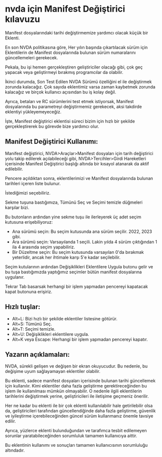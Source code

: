 # nvda için Manifest Değiştirici kılavuzu

Manifest dosyalarındaki tarihi değiştirmemize yardımcı olacak küçük bir Eklenti.  

En son NVDA politikasına göre, Her yılın başında çıkartılacak sürüm için Eklentilerin de Manifest dosyalarında bulunan sürüm numaralarını güncellemeleri gerekecek.  

Pekala, bu işi hemen gerçekleştiren geliştiriciler olacağı gibi, çok geç yapacak veya geliştirmeyi bırakmış programcılar da olabilir.  

İkinci durumda, Son Test Edilen NVDA Sürümü özelliğini el ile değiştirmek zorunda kalacağız. Çok sayıda eklentimiz varsa zaman kaybetmek zorunda kalacağız ve birçok kullanıcı açısından bu iş kolay değil.  

Ayrıca, betaları ve RC sürümlerini test etmek istiyorsak, Manifest dosyalarında bu parametreyi değiştirmemiz gerekecek, aksi takdirde eklentiyi yükleyemeyeceğiz.  

İşte, Manifest değiştirici eklentisi süreci bizim için hızlı bir şekilde gerçekleştirerek bu görevde bize yardımcı olur.  

## Manifest Değiştirici Kullanımı:  

Manifest değiştirici, NVDA>Araçlar>Manifest dosyaları için tarih değiştirici yolu takip edilerek açılabileceği gibi, NVDA>Tercihler>Girdi Hareketleri içerisinde Manifest Değiştirici başlığı altında bir kısayol atanarak da aktif edilebilir.  

Pencere açıldıktan sonra, eklentilerimizi ve Manifest dosyalarında bulunan tarihleri içeren liste bulunur.  

İstediğimizi seçebiliriz.  

Sekme tuşuna bastığımıza, Tümünü Seç ve Seçimi temizle düğmeleri karşılar bizi.  

Bu butonların ardından yine sekme tuşu ile ilerleyerek üç adet seçim kutusuna erişebiliyoruz:  

* Ana sürümü seçin: Bu seçim kutusunda ana sürüm seçilir. 2022, 2023 gibi.
* Ara sürümü seçin: Varsayılanda 1 seçili. Lakin yılda 4 sürüm çıktığından 1 ila 4 arasında seçim yapabiliriz.
* Bir Düzeltme seçin: Bu seçim kutusunda varsayılan 0'da bırakmak yeterlidir, ancak her ihtimale karşı 5'e kadar seçilebilir.

Seçim kutularının ardından Değişiklikleri Eklentilere Uygula butonu gelir ve bu tuşa bastığımızda yaptığımız seçimler bütün manifest dosyalarına uygulanır.  

Tekrar Tab basarsak herhangi bir işlem yapmadan pencereyi kapatacak kapat butonuna erişiriz.  

## Hızlı tuşlar:

* Alt+L: Bizi hızlı bir şekilde eklentiler listesine götürür.
* Alt+S: Tümünü Seç.
* Alt+T: Seçimi temizle.
* Alt+U: Değişiklikleri eklentilere uygula.
* Alt+K veya Escape: Herhangi bir işlem yapmadan pencereyi kapatır.

## Yazarın açıklamaları:

NVDA, sürekli gelişen ve değişen bir ekran okuyucudur. Bu nedenle, bu değişime uyum sağlayamayan eklentiler olabilir.  

Bu eklenti, sadece manifest dosyaları içerisinde bulunan tarihi güncellemek için kullanılır. Kimi eklentiler daha fazla geliştirme gerektireceğinden bu işlem ile kullanılması mümkün olmayabilir. O nedenle ilgili eklentilerin tarihlerini değiştirmek yerine, geliştiricileri ile iletişime geçmeniz önerilir.  

Her ne kadar bu eklenti ile bir çok eklenti kullanılabilir hale getirilebilir olsa da, geliştiricileri tarafından güncellendiğinde daha fazla geliştirme, güvenlik ve iyileştirme içerebileceğinden güncel sürüm kullanmanız önemle tavsiye edilir.  

Ayrıca, yüzlerce eklenti bulunduğundan ve tarafımca tesbit edilemeyen sorunlar yaratabileceğinden sorumluluk tamamen kullanıcıya aittir.  

Bu eklentinin kullanımı ve sonuçları tamamen kullanıcısının sorumluluğu altındadır.  
